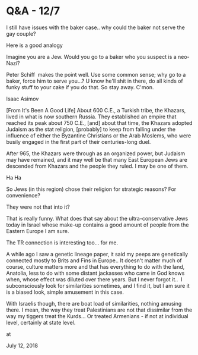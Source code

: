 # Q&A - 12/7
I still have issues with the baker case.. why could the baker not serve the gay couple?

Here is a good analogy

Imagine you are a Jew. Would you go to a baker who you suspect is a neo-Nazi?

Peter Schiff  makes the point well. Use some common sense; why go to a baker, force him to serve you...? U know he'll shit in there, do all kinds of funky stuff to your cake if you do that. So stay away. C'mon.

Isaac Asimov

[From It's Been A Good Life] About 600 C.E., a Turkish tribe, the Khazars, lived in what is now southern Russia. They established an empire that reached its peak about 750 C.E., [and] about that time, the Khazars adopted Judaism as the stat religion, [probably] to keep from falling under the influence of either the Byzantine Christians or the Arab Moslems, who were busily engaged in the first part of their centuries-long duel.

After 965, the Khazars were through as an organized power, but Judaism may have remained, and it may well be that many East European Jews are descended from Khazars and the people they ruled. I may be one of them.


Ha Ha

So Jews (in this region) chose their religion for strategic reasons? For convenience?

They were not that into it?

That is really funny. What does that say about the ultra-conservative Jews today in Israel whose make-up contains a good amount of people from the Eastern Europe I am sure.

The TR connection is interesting too... for me.

A while ago I saw a genetic lineage paper, it said my peeps are genetically connected mostly to Brits and Fins in Europe.. It doesn't matter much of course, culture matters more and that has everything to do with the land, Anatolia, less to do with some distant jackasses who came in God knows when, whose effect was diluted over there years. But I never forgot it..  I subconsciously look for similarities sometimes, and I find it, but I am sure it is a biased look, simple amusement in this case.

With Israelis though, there are boat load of similarities, nothing amusing there. I mean, the way they treat Palestinians are not that dissimilar from the way my tiggers treat the Kurds... Or treated Armenians - if not at individual level, certainly at state level.







at

July 12, 2018















